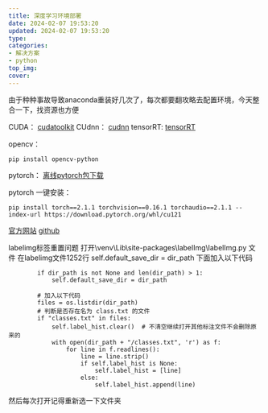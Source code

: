 ```yaml
---
title: 深度学习环境部署
date: 2024-02-07 19:53:20
updated: 2024-02-07 19:53:20
type:
categories:
- 解决方案
- python
top_img:
cover: 
---
```

由于种种事故导致anaconda重装好几次了，每次都要翻攻略去配置环境，今天整合一下，找资源也方便


CUDA：
[cudatoolkit](https://developer.nvidia.com/cuda-toolkit-archive)
CUdnn：
[cudnn](https://developer.nvidia.com/rdp/cudnn-archive)
tensorRT:
[tensorRT](https://developer.nvidia.com/tensorrt)

opencv：
~~~
pip install opencv-python
~~~

pytorch：
[离线pytorch包下载](https://download.pytorch.org/whl/torch/)

pytorch 一键安装：
~~~
pip install torch==2.1.1 torchvision==0.16.1 torchaudio==2.1.1 --index-url https://download.pytorch.org/whl/cu121
~~~
[官方网站](https://pytorch.org/get-started/previous-versions/)
[github](https://github.com/pytorch/vision#installation)

labelimg标签重置问题
打开\venv\Lib\site-packages\labelImg\labelImg.py 文件
在labelimg文件1252行 self.default_save_dir = dir_path 下面加入以下代码
~~~
        if dir_path is not None and len(dir_path) > 1:
            self.default_save_dir = dir_path
        
        # 加入以下代码
        files = os.listdir(dir_path)
        # 判断是否存在名为 class.txt 的文件
        if "classes.txt" in files:
            self.label_hist.clear()  # 不清空继续打开其他标注文件不会删除原来的
            with open(dir_path + "/classes.txt", 'r') as f:
                for line in f.readlines():
                    line = line.strip()
                    if self.label_hist is None:
                        self.label_hist = [line]
                    else:
                        self.label_hist.append(line)

~~~
然后每次打开记得重新选一下文件夹